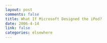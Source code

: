 ```yaml
--- 
layout: post
comments: false
title: What If Microsoft Designed the iPod?
date: 2006-4-14
link: false
categories: elsewhere
---
```

<object width="425" height="350"><param name="movie" value="http://www.youtube.com/v/aeXAcwriid0"></param><embed src="http://www.youtube.com/v/aeXAcwriid0" type="application/x-shockwave-flash" width="425" height="350"></embed></object>
